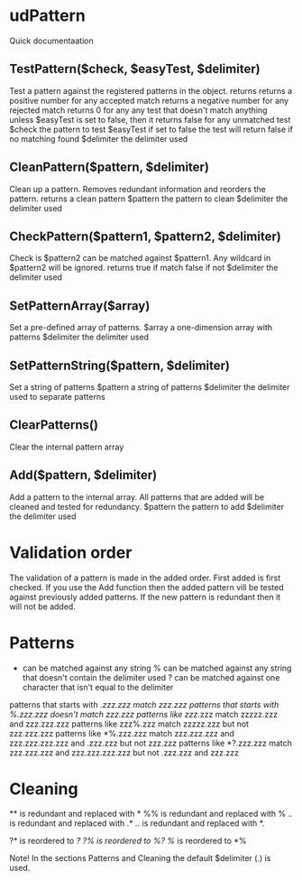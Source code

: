 udPattern
=========

Quick documentaation

TestPattern($check, $easyTest, $delimiter)
------------------------------------------
Test a pattern against the registered patterns in the object.
returns     returns a positive number for any accepted match
            returns a negative number for any rejected match
            returns 0 for any any test that doesn't match anything unless 
            $easyTest is set to false, then it returns false for any 
            unmatched test
$check      the pattern to test
$easyTest   if set to false the test will return false if no matching found
$delimiter  the delimiter used

CleanPattern($pattern, $delimiter)
----------------------------------
Clean up a pattern. Removes redundant information and reorders the pattern.
returns     a clean pattern
$pattern    the pattern to clean
$delimiter  the delimiter used

CheckPattern($pattern1, $pattern2, $delimiter)
----------------------------------------------
Check is $pattern2 can be matched against $pattern1. Any wildcard in $pattern2 
will be ignored.
returns     true if match
            false if not
$delimiter  the delimiter used

SetPatternArray($array)
-----------------------
Set a pre-defined array of patterns.
$array      a one-dimension array with patterns
$delimiter  the delimiter used

SetPatternString($pattern, $delimiter)
--------------------------------------
Set a string of patterns
$pattern    a string of patterns
$delimiter  the delimiter used to separate patterns

ClearPatterns()
---------------
Clear the internal pattern array

Add($pattern, $delimiter)
-------------------------
Add a pattern to the internal array. All patterns that are added will be cleaned
and tested for redundancy.
$pattern    the pattern to add
$delimiter  the delimiter used


Validation order
================
The validation of a pattern is made in the added order. First added is first checked.
If you use the Add function then the added pattern vill be tested against previously added patterns. If the new pattern is redundant then it will not be added.

Patterns
========
* can be matched against any string
% can be matched against any string that doesn't contain the delimiter used
? can be matched against one character that isn't equal to the delimiter

patterns that starts with *.zzz.zzz match zzz.zzz
patterns that starts with %.zzz.zzz doesn't match zzz.zzz
patterns like zzz*.zzz match zzzzz.zzz and zzz.zzz.zzz
patterns like zzz%.zzz match zzzzz.zzz but not zzz.zzz.zzz
patterns like *%.zzz.zzz match zzz.zzz.zzz and zzz.zzz.zzz.zzz 
                               and .zzz.zzz but not zzz.zzz
patterns like *?.zzz.zzz match zzz.zzz.zzz and zzz.zzz.zzz.zzz 
                               but not .zzz.zzz and zzz.zzz

Cleaning
========
** is redundant and replaced with *
%% is redundant and replaced with %
.*.* is redundant and replaced with .*
*.*. is redundant and replaced with *.

?* is reordered to *?
?% is reordered to %?
%* is reordered to *%


Note! In the sections Patterns and Cleaning the default $delimiter (.) is used.